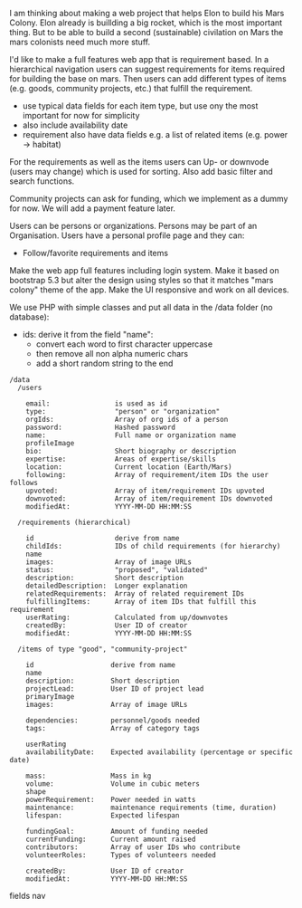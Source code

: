 
I am thinking about making a web project that helps Elon to build his Mars Colony. Elon already is buillding a big rocket, which is the most important thing. But to be able to build a second (sustainable) civilation on Mars the mars colonists need much more stuff.

I'd like to make a full features web app that is requirement based. In a hierarchical navigation users can suggest requirements for items required for building the base on mars. Then users can add different types of items (e.g. goods, community projects, etc.) that fulfill the requirement.

- use typical data fields for each item type, but use ony the most important for now for simplicity
- also include availability date
- requirement also have data fields e.g. a list of related items (e.g. power → habitat)

For the requirements as well as the items users can Up- or downvode (users may change) which is used for sorting. Also add basic filter and search functions.

Community projects can ask for funding, which we implement as a dummy for now. We will add a payment feature later.

Users can be persons or organizations. Persons may be part of an Organisation. Users have a personal profile page and they can:

- Follow/favorite requirements and items

Make the web app full features including login system. Make it based on bootstrap 5.3 but alter the design using styles so that it matches "mars colony" theme of the app. Make the UI responsive and work on all devices.

We use PHP with simple classes and put all data in the /data folder (no database):

- ids: derive it from the field "name":
  - convert each word to first character uppercase
  - then remove all non alpha numeric chars
  - add a short random string to the end

```
/data
  /users

    email:                is used as id
    type:                 "person" or "organization"
    orgIds:               Array of org ids of a person
    password:             Hashed password
    name:                 Full name or organization name
    profileImage
    bio:                  Short biography or description
    expertise:            Areas of expertise/skills
    location:             Current location (Earth/Mars)
    following:            Array of requirement/item IDs the user follows
    upvoted:              Array of item/requirement IDs upvoted
    downvoted:            Array of item/requirement IDs downvoted
    modifiedAt:           YYYY-MM-DD HH:MM:SS

  /requirements (hierarchical)

    id                    derive from name
    childIds:             IDs of child requirements (for hierarchy)
    name
    images:               Array of image URLs
    status:               "proposed", "validated"
    description:          Short description
    detailedDescription:  Longer explanation
    relatedRequirements:  Array of related requirement IDs
    fulfillingItems:      Array of item IDs that fulfill this requirement
    userRating:           Calculated from up/downvotes
    createdBy:            User ID of creator
    modifiedAt:           YYYY-MM-DD HH:MM:SS

  /items of type "good", "community-project"

    id                   derive from name
    name
    description:         Short description
    projectLead:         User ID of project lead
    primaryImage
    images:              Array of image URLs

    dependencies:        personnel/goods needed
    tags:                Array of category tags

    userRating
    availabilityDate:    Expected availability (percentage or specific date)

    mass:                Mass in kg
    volume:              Volume in cubic meters
    shape
    powerRequirement:    Power needed in watts
    maintenance:         maintenance requirements (time, duration)
    lifespan:            Expected lifespan

    fundingGoal:         Amount of funding needed
    currentFunding:      Current amount raised
    contributors:        Array of user IDs who contribute
    volunteerRoles:      Types of volunteers needed

    createdBy:           User ID of creator
    modifiedAt:          YYYY-MM-DD HH:MM:SS
```

fields
nav
